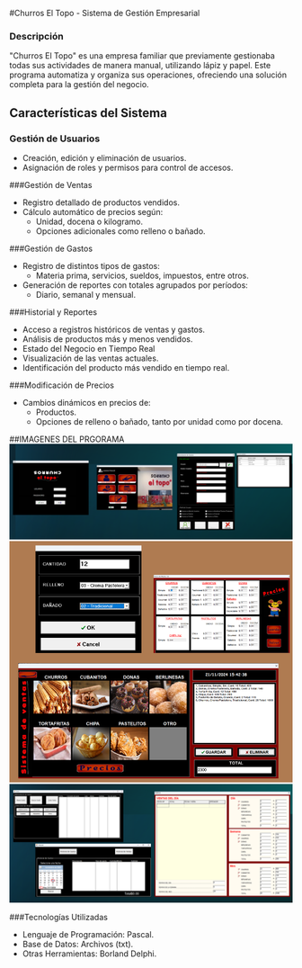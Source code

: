#Churros El Topo - Sistema de Gestión Empresarial

### Descripción  
"Churros El Topo" es una empresa familiar que previamente gestionaba todas sus actividades de manera manual, utilizando lápiz y papel. Este programa automatiza y organiza sus operaciones, ofreciendo una solución completa para la gestión del negocio.

## Características del Sistema  
### Gestión de Usuarios  
- Creación, edición y eliminación de usuarios.
- Asignación de roles y permisos para control de accesos.
  
###Gestión de Ventas
- Registro detallado de productos vendidos.
- Cálculo automático de precios según:
  - Unidad, docena o kilogramo.
  - Opciones adicionales como relleno o bañado.

###Gestión de Gastos
- Registro de distintos tipos de gastos:
  - Materia prima, servicios, sueldos, impuestos, entre otros.
- Generación de reportes con totales agrupados por períodos:
  - Diario, semanal y mensual.

###Historial y Reportes
- Acceso a registros históricos de ventas y gastos.
- Análisis de productos más y menos vendidos.
- Estado del Negocio en Tiempo Real
- Visualización de las ventas actuales.
- Identificación del producto más vendido en tiempo real.

###Modificación de Precios
- Cambios dinámicos en precios de:
  - Productos.
  - Opciones de relleno o bañado, tanto por unidad como por docena.


##IMAGENES DEL PRGORAMA
![Imagen 1](/Img/Prototipo/1.png)
![Imagen 2](/Img/Prototipo/2.png)
![Imagen 3](/Img/Prototipo/3.png)

###Tecnologías Utilizadas
- Lenguaje de Programación: Pascal.
- Base de Datos: Archivos (txt).
- Otras Herramientas: Borland Delphi.
